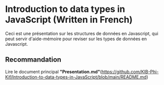 # Introduction to data types in JavaScript (Written in French)

Ceci est une présentation sur les structures de données en Javascript, qui peut servir d'aide-mémoire pour reviser sur les types de données en Javascript.  

## Recommandation

Lire le document principal **"Presentation.md"**(https://github.com/KIB-Phi-Kif/Introduction-to-data-types-in-JavaScript/blob/main/README.md)
